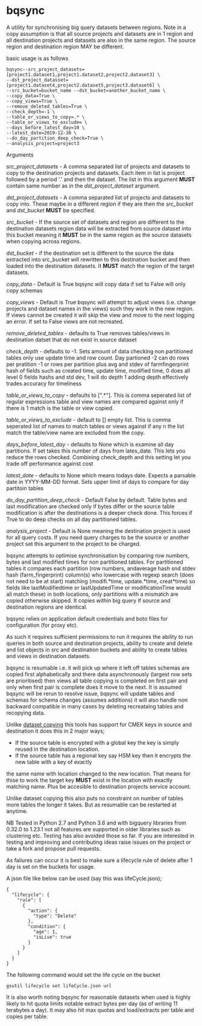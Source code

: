 # bqsync
A utility for synchronising big query datasets between regions.
Note in a copy assumption is that all source projects and datasets are in 1 region and all destination projects and 
datasets are also in the same region. The source region and destination region MAY be different.
 
basic usage is as follows
 
    bqsync--src_project_datasets=[project1.dataset1,project1.dataset2,project2.dataset3] \
    --dst_project_datasset=[project1.dataset4,project2.dataset5,project3.dataset6] \
    --src_bucket=bucket_name --dst_bucket=another_bucket_name \
    --copy_data=True \
    --copy_views=True \
    --remove_deleted_tables=True \
    --check_depth=-1 \
    --table_or_views_to_copy=.* \
    --table_or_views_to_exclude= \
    --days_before_latest_day=10 \
    --latest_date=2019-12-30 \
    --do_day_partition_deep_check=True \
    --analysis_project=project3
 
Arguments
 
*src_project_datasets* - A comma separated list of projects and datasets to copy to the destination
projects and datasets. Each item in list is project followed by a period '.' and then the dataset.
The list in this argument **MUST** contain same number as in the *dst_project_dataset* argument.

*dst_project_datasets* - A comma separated list of projects and datasets to copy into. These maybe
in a different region if they are then the *src_bucket* and *dst_bucket* **MUST** be specified.
 
*src_bucket* - If the source set of datasets and region are different to the destination datasets
region data will be extracted from source dataset into this bucket meaning it **MUST** be in the
same region as the source datasets when copying across regions.
 
*dst_bucket* - if the destination set is different to the source the data extracted into src_bucket
will rewritten to this destination bucket and then loaded into the destination datasets. It **MUST**
match the region of the target datasets.
 
*copy_data* - Default is True bqsync will copy data if set to False will only copy schemas
 
*copy_views* - Default is True bqsync will attempt to adjust views (i.e. change projects and dataset
names in the views) such they work in the new region. If views cannot be created it will skip the view
and move to the next logging an error. If set to False views are not recreated.
 
*remove_deleted_tables* - defaults to True removes tables/views in destination datset that do not exist
in source dataset

*check_depth* - defaults to -1. Sets amount of data checking non partitioned tables only use update time and row count.
Day partioned -2 can do rows per pratition -1 or rows per partition plus avg and stdev of farmfingerprint hash of fields
such as created time, update time, modified time, 0 does all level 0 fields hashs and std dev, 1 will do depth 1 adding 
depth effectively trades accuracy for timeliness  

*table_or_views_to_copy* - defaults to [".*"]. This is comma seperated list of regular expressions table and view names are 
compared against only if there is 1 match is the table or view copied.

*table_or_views_to_exclude* - default to [] empty list. This is comma seperated list of names to match tables or views 
against if any n the list  match the table/view name are excluded from the copy.

*days_before_latest_day* - defaults to None which is examine all day partitions. If set takes this number of days from
lates_date. This lets you reduce the rows checked. Combining check_depth and this setting let you trade off performance
against cost

*latest_date* - defaults to None which means todays date. Expects a parsable date in YYYY-MM-DD format. Sets upper limit
 of days to compare for day partitoin tables
 
*do_day_partition_deep_check* - Default False by default. Table bytes and last modification are checked only if bytes differ or the
source table modification is after the destinations is a deeper check done. This forces if True to do deep checks on all day 
partitioned tables.

*analysis_project* - Default is None meaning the destination project is used for all query costs. If you need query 
charges to be the source or another project set this argument to the project to be charged.
 
bqsync attempts to optimise synchronisation by comparing row numbers, bytes and last modified times for non
partitioned tables. 
For partitioned tables it compares each partition (row numbers, andaverage hash snd stdev hash (farm_fingerprint)
column(s) who lowercase with regexp search (does not need to be at start) matching  (modifi.\*time,
update.\*time, creat\*time) so fields like lastModifiedtime or lastUpdatedTime or modificationTime would all match
these) in both locations, only partitions with a mismatch are copied otherwise skipped. It copies within big query 
if source and destination regions are identical.
 
bqsync relies on application default credentials and boto files for configuration (for proxy etc).
 
As such it requires sufficient permissions to run it requires the ability to run queries in both source
and destination projects, ability to create and delete and list objects in src and destination buckets and
ability to create tables and views in destination datasets.
 
bqsync is resumable i.e. it will pick up where it left off tables schemas are copied first alphabetically
and there data asynchronously (largest row sets are prioritised) then views all table copying is completed
on first pair and only when first pair is complete does it move to the next. It is assumed bqsync will be rerun to 
resolve issue, bqsync will update tables and schemas for schema changes (assumes additions) it will also handle
non backward compatible in many cases by deleting recreataing tables and recopying data.
 
Unlike [dataset copying](https://cloud.google.com/bigquery/docs/copying-datasets) this tools has support for CMEK keys 
in source and destination it does this in 2 major ways;

* If the source table is encrypted with a global key the key is simply reused in the destination location.
* If the source table has a regional key say HSM key then it encrypts the new table with a key of exactly

the same name with location changed to the new location. That means for thise to work the target
key **MUST** exist in the location with exactly matching name. Plus be accesible to destination projects
service account.
 
Unlike dataset copying this also puts no constraint on number of tables more tables the longer it takes.
But as resumable can be restarted at anytime.
 
NB Tested in Python 2.7 and Python 3.6 and with bigquery libraries from 0.32.0 to 1.23.1 not all features
are supported in older libraries such as clustering etc. Testing has also avoided those so far. If you
are interested in testing and improving and contributing ideas raise issues on the project or take a fork 
and propose pull requests.
 
As failures can occur it is best to make sure a lifecycle rule of delete after 1 day is set on the
buckets for usage.
 
A json file like below can be used (say this was lifeCycle.json);
 
    {
      "lifecycle": {
        "rule": [
          {
            "action": {
              "type": "Delete"
            },
            "condition": {
              "age": 1,
              "isLive": true
            }
          }
        ]
      }
    }
 
The following command would set the life cycle on the bucket
 
    gsutil lifecycle set lifeCycle.json url
    
It is also worth noting bqsync for reasonable datasets when used is highly likely to hit quota limits notable extract 
bytes per day (as of writing 11 terabytes a day). It may also hit max quotas and load/extracts per table and copies per 
table.